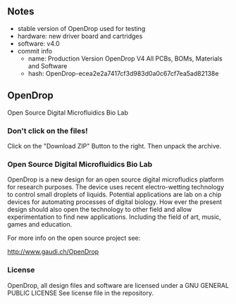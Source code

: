 ## Notes
- stable version of OpenDrop used for testing
- hardware: new driver board and cartridges
- software: v4.0
- commit info
  - name: Production Version OpenDrop V4 All PCBs, BOMs, Materials and Software
  - hash: OpenDrop-ecea2e2a7417cf3d983d0a0c67cf7ea5ad82138e

## OpenDrop 

Open Source Digital Microfluidics Bio Lab

### Don't click on the files!
Click on the "Download ZIP" Button to the right.
Then unpack the archive.

### Open Source Digital Microfluidics Bio Lab

OpenDrop is a new design for an open source digital microfludics platform for research purposes. The device uses recent electro-wetting technology to control small droplets of liquids. Potential applications are lab on a chip devices for automating processes of digital biology. How ever the present design should also open the technology to other field and allow experimentation to find new applications. Including the field of art, music, games and education.

For more info on the open source project see:

http://www.gaudi.ch/OpenDrop

### License

OpenDrop, all design files and software are licensed under a GNU GENERAL PUBLIC LICENSE
See license file in the repository.

